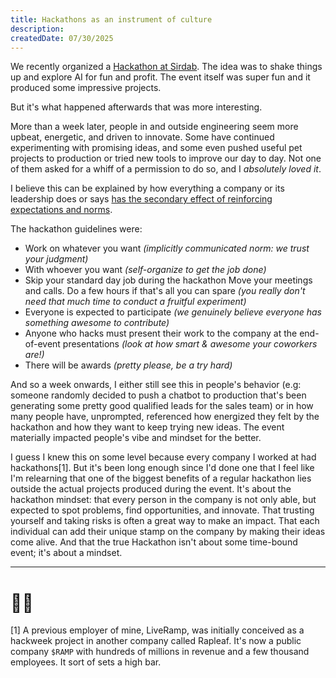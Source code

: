 ```yaml
---
title: Hackathons as an instrument of culture
description: 
createdDate: 07/30/2025
---
```


We recently organized a [Hackathon at Sirdab](https://www.sirdab.co/en/articles/sirdab-ai-hackathon-recap). The idea was to shake things up and explore AI for fun and profit. The event itself was super fun and it produced some impressive projects.

But it's what happened afterwards that was more interesting. 

More than a week later, people in and outside engineering seem more upbeat, energetic, and driven to innovate. Some have continued experimenting with promising ideas, and some even pushed useful pet projects to production or tried new tools to improve our day to day. Not one of them asked for a whiff of a permission to do so, and I _absolutely loved it_.

I believe this can be explained by how everything a company or its leadership does or says [has the secondary effect of reinforcing expectations and norms](../do-what-you-want-mirrored). 

The hackathon guidelines were:
* Work on whatever you want _(implicitly communicated norm: we trust your judgment)_
* With whoever you want _(self-organize to get the job done)_
* Skip your standard day job during the hackathon Move your meetings and calls. Do a few hours if that's all you can spare _(you really don't need that much time to conduct a fruitful experiment)_
* Everyone is expected to participate _(we genuinely believe everyone has something awesome to contribute)_
* Anyone who hacks must present their work to the company at the end-of-event presentations _(look at how smart & awesome your coworkers are!)_
* There will be awards _(pretty please, be a try hard)_

And so a week onwards, I either still see this in people's behavior (e.g: someone randomly decided to push a chatbot to production that's been generating some pretty good qualified leads for the sales team) or in how many people have, unprompted, referenced how energized they felt by the hackathon and how they want to keep trying new ideas. The event materially impacted people's vibe and mindset for the better.

I guess I knew this on some level because every company I worked at had hackathons[1]. But it's been long enough since I'd done one that I feel like I'm relearning that one of the biggest benefits of a regular hackathon lies outside the actual projects produced during the event. It's about the hackathon mindset: that every person in the company is not only able, but expected to spot problems, find opportunities, and innovate. That trusting yourself and taking risks is often a great way to make an impact. That each individual can add their unique stamp on the company by making their ideas come alive. And that the true Hackathon isn't about some time-bound event; it's about a mindset.

---
# 🦶📝


[1] A previous employer of mine, LiveRamp, was initially conceived as a hackweek project in another company called Rapleaf. It's now a public company `$RAMP` with hundreds of millions in revenue and a few thousand employees. It sort of sets a high bar.